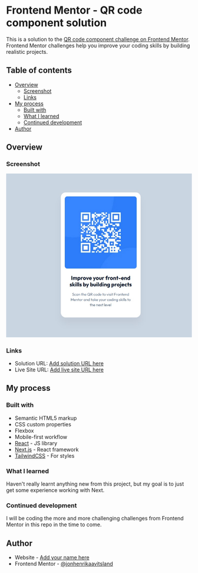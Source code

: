 # Frontend Mentor - QR code component solution

This is a solution to the [QR code component challenge on Frontend Mentor](https://www.frontendmentor.io/challenges/qr-code-component-iux_sIO_H). Frontend Mentor challenges help you improve your coding skills by building realistic projects.

## Table of contents

- [Overview](#overview)
  - [Screenshot](#screenshot)
  - [Links](#links)
- [My process](#my-process)
  - [Built with](#built-with)
  - [What I learned](#what-i-learned)
  - [Continued development](#continued-development)
- [Author](#author)

## Overview

### Screenshot

![](/public/project/qr-code/solution.jpg)

### Links

- Solution URL: [Add solution URL here](https://github.com/jonhenrikaavitsland/frontendmentor/tree/master/src/components/QrCode)
- Live Site URL: [Add live site URL here](https://boisterous-zuccutto-ab0e1b.netlify.app/components/qr-code)

## My process

### Built with

- Semantic HTML5 markup
- CSS custom properties
- Flexbox
- Mobile-first workflow
- [React](https://reactjs.org/) - JS library
- [Next.js](https://nextjs.org/) - React framework
- [TailwindCSS](https://tailwindcss.com/) - For styles

### What I learned

Haven't really learnt anything new from this project, but my goal is to just get some experience working with Next.

### Continued development

I will be coding the more and more challenging challenges from Frontend Mentor in this repo in the time to come.

## Author

- Website - [Add your name here](https://boisterous-zuccutto-ab0e1b.netlify.app/)
- Frontend Mentor - [@jonhenrikaavitsland](https://www.frontendmentor.io/profile/jonhenrikaavitsland)
